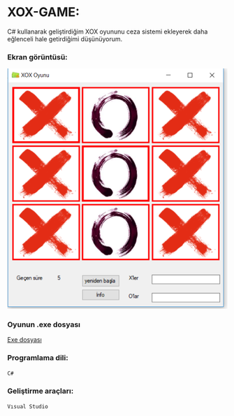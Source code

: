 # XOX-GAME:

C# kullanarak geliştirdiğim XOX oyununu ceza sistemi ekleyerek daha eğlenceli hale getirdiğimi düşünüyorum.


### Ekran görüntüsü:

![ekran görüntüsü](https://github.com/orhanabi/XOX-GAME/blob/master/XOX%20oyunu/Ads%C4%B1z15.png)


### Oyunun .exe dosyası
[Exe dosyası](https://github.com/orhanabi/XOX-GAME/blob/master/XOX%20oyunu/XOX%20oyunu/bin/Debug/XOX%20oyunu.exe)
### Programlama dili:
`C#`

### Geliştirme araçları:
`Vısual Studio`
